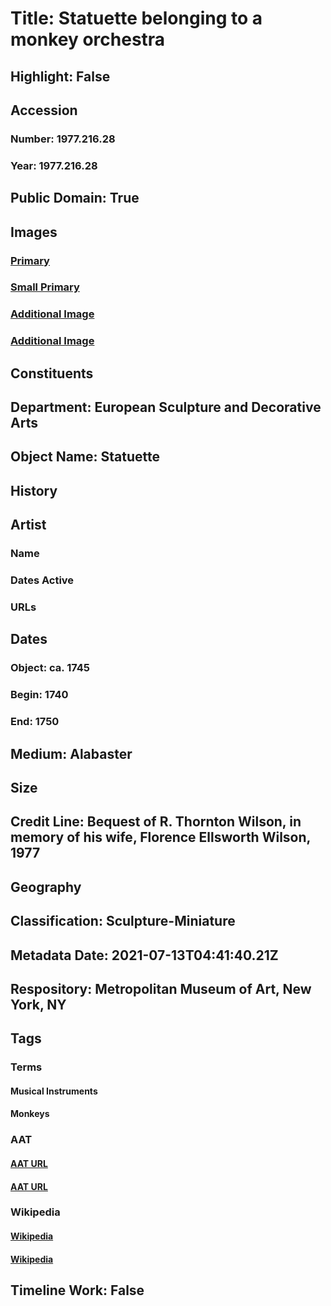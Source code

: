 # Title: Statuette belonging to a monkey orchestra
## Highlight: False
## Accession
### Number: 1977.216.28
### Year: 1977.216.28
## Public Domain: True
## Images
### [Primary](https://images.metmuseum.org/CRDImages/es/original/LC-1977_216_28-001.jpg)
### [Small Primary](https://images.metmuseum.org/CRDImages/es/web-large/LC-1977_216_28-001.jpg)
### [Additional Image](https://images.metmuseum.org/CRDImages/es/original/LC-1977_216_28-002.jpg)
### [Additional Image](https://images.metmuseum.org/CRDImages/es/original/LC-1977_216_28-003.jpg)
## Constituents
## Department: European Sculpture and Decorative Arts
## Object Name: Statuette
## History
## Artist
### Name
### Dates Active
### URLs
## Dates
### Object: ca. 1745
### Begin: 1740
### End: 1750
## Medium: Alabaster
## Size
## Credit Line: Bequest of R. Thornton Wilson, in memory of his wife, Florence Ellsworth Wilson, 1977
## Geography
## Classification: Sculpture-Miniature
## Metadata Date: 2021-07-13T04:41:40.21Z
## Respository: Metropolitan Museum of Art, New York, NY
## Tags
### Terms
#### Musical Instruments
#### Monkeys
### AAT
#### [AAT URL](http://vocab.getty.edu/page/aat/300041620)
#### [AAT URL](http://vocab.getty.edu/page/aat/300250028)
### Wikipedia
#### [Wikipedia]()
#### [Wikipedia]()
## Timeline Work: False